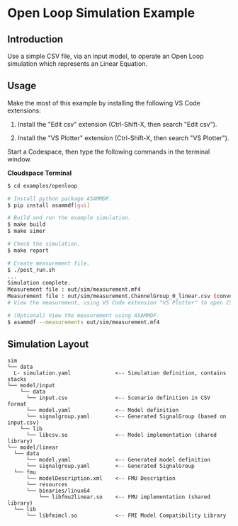 # Open Loop Simulation Example

## Introduction

Use a simple CSV file, via an input model, to operate an Open Loop simulation which represents an Linear Equation.


## Usage

Make the most of this example by installing the following VS Code extensions:

1. Install the "Edit csv" extension (Ctrl-Shift-X, then search "Edit csv").

2. Install the "VS Plotter" extension (Ctrl-Shift-X, then search "VS Plotter").

Start a Codespace, then type the following commands in the terminal window.

__Cloudspace Terminal__
```bash
$ cd examples/openloop

# Install python package ASAMMDF.
$ pip install asammdf[gui]

# Build and run the example simulation.
$ make build
$ make simer

# Check the simulation.
$ make report

# Create measurement file.
$ ./post_run.sh
...
Simulation complete.
Measurement file : out/sim/measurement.mf4
Measurement file : out/sim/measurement.ChannelGroup_0_linear.csv (converted)
# View the measurement, using VS Code extension "VS Plotter" to open CSV file.

# (Optional) View the measurement using ASAMMDF.
$ asammdf --measurements out/sim/measurement.mf4
```


## Simulation Layout

```text
sim
└── data
  L- simulation.yaml              <-- Simulation definition, contains stacks
└── model/input
    └── data
      └── input.csv               <-- Scenario definition in CSV format
      └── model.yaml              <-- Model definition
      └── signalgroup.yaml        <-- Generated SignalGroup (based on input.csv)
    └── lib
      └── libcsv.so               <-- Model implementation (shared library)
└── model/linear
  └── data
      └── model.yaml              <-- Generated model definition
      └── signalgroup.yaml        <-- Generated SignalGroup
  └── fmu
      └── modelDescription.xml    <-- FMU Description
      └── resources
      └── binaries/linux64
          └── libfmu2linear.so    <-- FMU implementation (shared library)
  └── lib
      └── libfmimcl.so            <-- FMI Model Compatibility Library
```
